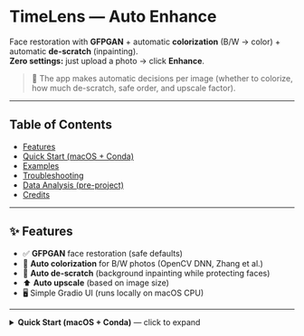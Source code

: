 # TimeLens — Auto Enhance
Face restoration with **GFPGAN** + automatic **colorization** (B/W → color) + automatic **de-scratch** (inpainting).  
**Zero settings:** just upload a photo → click **Enhance**.

> 🧠 The app makes automatic decisions per image (whether to colorize, how much de-scratch, safe order, and upscale factor).

---

## Table of Contents
- [Features](#-features)
- [Quick Start (macOS + Conda)](#-quick-start-macos--conda)
- [Examples](#-examples)
- [Troubleshooting](#-troubleshooting)
- [Data Analysis (pre-project)](#data-analysis-pre-project)
- [Credits](#-credits)

---

## ✨ Features
- ✅ **GFPGAN** face restoration (safe defaults)
- 🎨 **Auto colorization** for B/W photos (OpenCV DNN, Zhang et al.)
- 🧽 **Auto de-scratch** (background inpainting while protecting faces)
- ⬆️ **Auto upscale** (based on image size)
- 🖥️ Simple Gradio UI (runs locally on macOS CPU)

---
<details>
<summary><strong>Quick Start (macOS + Conda)</strong> — click to expand</summary>

```bash
# 0) Clone your repo (or download ZIP and open folder)
cd <your-repo-folder>

# 1) Create & activate environment
conda create -n timelens python=3.10 -y
conda activate timelens
python -m pip install -U pip setuptools wheel

# 2) Install deps (PyTorch CPU + project libs)
pip install -r requirements.txt

# 3) Run
python app.py
# Open the link printed in Terminal (usually http://127.0.0.1:7860/)
</details>
```
---

## 🖼️ Examples



| Before                                  | After                                   |
| --------------------------------------- | --------------------------------------- |
| <img src="examples/B1.jpg" width="45%"> | <img src="examples/F1.jpg" width="45%"> |
| <img src="examples/B2.jpg" width="45%"> | <img src="examples/F2.jpg" width="45%"> |
| <img src="examples/B3.jpg" width="45%"> | <img src="examples/F3.jpg" width="45%"> |

> Tip: keep example images ≤ 2–3MB so they load fast on GitHub.

---

## 🧯 Troubleshooting

* **Slow on first run** → the app downloads model weights once (hundreds of MB).
* **Module errors** → ensure the env is active: `conda activate timelens`, then `pip install -r requirements.txt`.
* **No colorization on some photos** → the app only colorizes true B/W or very low-saturation images to avoid over-coloring already-colored photos.

---

## Data Analysis (pre-project)

**What this is.** Before building the app, we ran a small analysis to demonstrate the idea:
use clean high-quality images → **synthetically degrade** them (blur/noise/JPEG/scratches) →
attempt restoration → compare against the clean originals with objective metrics.

**Notebook.** See `notebooks/Image_Quality_Analysis.ipynb`.
This is documentation only and does **not** affect the app.

### A) Clean vs Degraded

Shows what the synthetic corruption looks like.

| Clean (HQ)                                             | Degraded (synthetic)                                      |
| ------------------------------------------------------ | --------------------------------------------------------- |
| <img src="examples/analysis/01_clean.jpg" width="45%"> | <img src="examples/analysis/01_degraded.jpg" width="45%"> |
| <img src="examples/analysis/02_clean.jpg" width="45%"> | <img src="examples/analysis/02_degraded.jpg" width="45%"> |


